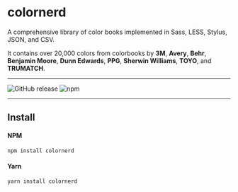 # colornerd

A comprehensive library of color books implemented in Sass, LESS, Stylus, JSON, and CSV. 

It contains over 20,000 colors from colorbooks by **3M**, **Avery**, **Behr**, **Benjamin Moore**, **Dunn Edwards**, **PPG**, **Sherwin Williams**, **TOYO**, and **TRUMATCH**.

*****

![GitHub release](https://img.shields.io/github/release/jpederson/colornerd.svg?label=github) ![npm](https://img.shields.io/npm/v/colornerd.svg)

*****

## Install

#### NPM

```shell
npm install colornerd
```

#### Yarn

```shell
yarn install colornerd
```
